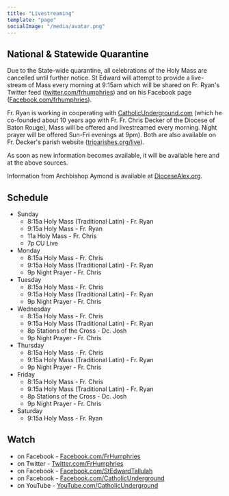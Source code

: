 ```yaml
---
title: "Livestreaming"
template: "page"
socialImage: "/media/avatar.png"
---
```


## National & Statewide Quarantine

Due to the State-wide quarantine, all celebrations of the Holy Mass are cancelled until further notice. St Edward will attempt to provide a live-stream of Mass every morning at 9:15am which will be shared on Fr. Ryan's Twitter feed ([twitter.com/frhumphries](http://www.twitter.com/frhumphries)) and on his Facebook page ([Facebook.com/frhumphries](http://www.facebook.com/frhumphries)).

Fr. Ryan is working in cooperating with [CatholicUnderground.com](http://www.CatholicUnderground.com) (which he co-founded about 10 years ago with Fr. Fr. Chris Decker of the Diocese of Baton Rouge), Mass will be offered and livestreamed every morning. Night prayer will be offered Sun-Fri evenings at 9pm). Both are also available on Fr. Decker's parish website ([triparishes.org/live](http://triparishes.org/live)).

As soon as new information becomes available, it will be available here and at the above sources.

Information from Archbishop Aymond is available at [DioceseAlex.org](http://www.diocesealex.org).

## Schedule

- Sunday
  - 8:15a Holy Mass (Traditional Latin) - Fr. Ryan
  - 9:15a Holy Mass - Fr. Ryan
  - 11a Holy Mass - Fr. Chris
  - 7p CU Live
- Monday
  - 8:15a Holy Mass - Fr. Chris
  - 9:15a Holy Mass (Traditional Latin) - Fr. Ryan
  - 9p Night Prayer - Fr. Chris
- Tuesday
  - 8:15a Holy Mass - Fr. Chris
  - 9:15a Holy Mass (Traditional Latin) - Fr. Ryan
  - 9p Night Prayer - Fr. Chris
- Wednesday
  - 8:15a Holy Mass - Fr. Chris
  - 9:15a Holy Mass (Traditional Latin) - Fr. Ryan
  - 8p Stations of the Cross - Dc. Josh
  - 9p Night Prayer - Fr. Chris
- Thursday
  - 8:15a Holy Mass - Fr. Chris
  - 9:15a Holy Mass (Traditional Latin) - Fr. Ryan
  - 9p Night Prayer - Fr. Chris
- Friday
  - 8:15a Holy Mass - Fr. Chris
  - 9:15a Holy Mass (Traditional Latin) - Fr. Ryan
  - 8p Stations of the Cross - Dc. Josh
  - 9p Night Prayer - Fr. Chris
- Saturday
  - 9:15a Holy Mass - Fr. Ryan

## Watch

- on Facebook - [Facebook.com/FrHumphries](https://www.Facebook.com/FrHumphries)
- on Twitter - [Twitter.com/FrHumphries](https://www.Twitter.com/FrHumphries)
- on Facebook - [Facebook.com/StEdwardTallulah](https://www.Facebook.com/StEdwardTallulah)
- on Facebook - [Facebook.com/CatholicUnderground](https://www.Facebook.com/CatholicUnderground)
- on YouTube - [YouTube.com/CatholicUnderground](https://www.YouTube.com/CatholicUnderground)
